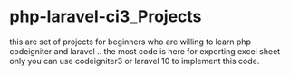 # php-laravel-ci3_Projects
this are set of projects for beginners who are willing to learn php codeigniter and laravel .. the most code is here for exporting excel sheet only 
you can use codeigniter3 or laravel 10 to implement this code.

